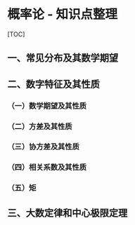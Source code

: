 # 概率论 - 知识点整理

[TOC]

## 一、常见分布及其数学期望

### 





## 二、数字特征及其性质

### （一）数学期望及其性质





### （二）方差及其性质





### （三）协方差及其性质





### （四）相关系数及其性质





### （五）矩





## 三、大数定律和中心极限定理


